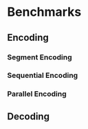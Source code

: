 # Benchmarks

## Encoding

### Segment Encoding

### Sequential Encoding

### Parallel Encoding

## Decoding
